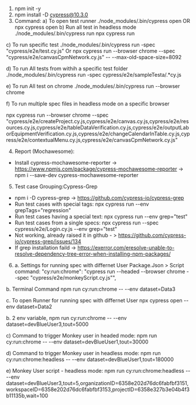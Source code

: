 1. npm init -y
2. npm install -D cypress@10.3.0 
3. Command: 
a) To open test runner
./node_modules/.bin/cypress open
OR
npx cypress open
b) Run all test in headless mode
./node_modules/.bin/cypress run
npx cypress run

c) To run specific test
./node_modules/.bin/cypress run -spec "cypress/e2e/test.cy.js" 
Or
npx cypress run --browser chrome --spec "cypress/e2e/canvasCpmNetwork.cy.js"  -- --max-old-space-size=8092

d) To run All tests from withih a specific test folder
./node_modules/.bin/cypress run -spec cypress/e2e/sampleTesta/.*cy.js

e) To run All test on chrome
./node_modules/.bin/cypress run --browser chrome

f) To run multiple spec files in headless mode on a specific browser

npx cypress run --browser chrome --spec "cypress/e2e/createProject.cy.js,cypress/e2e/canvas.cy.js,cypress/e2e/resources.cy.js,cypress/e2e/tableDataVerification.cy.js,cypress/e2e/outputLaborEquipmentVerification.cy.js,cypress/e2e/changeCalendarInTable.cy.js,cypress/e2e/contextualMenu.cy.js,cypress/e2e/canvasCpmNetwork.cy.js"

4. Report (Mochawesome):
- Install cypress-mochawesome-reporter -> https://www.npmjs.com/package/cypress-mochawesome-reporter -> npm i --save-dev cypress-mochawesome-reporter

5. Test case Grouping:Cypress-Grep
- npm i -D cypress-grep -> https://github.com/cypress-io/cypress-grep
- Run test cases with special tags: npx cypress run --env grepTags="regression" 
- Run test cases having a special text: npx cypress run --env grep="test" 
- Run test cases from a single specs: npx cypress run --spec cypress/e2e/Login.cy.js  --env grep="test"
- Not working, already raised it in github - > https://github.com/cypress-io/cypress-grep/issues/134
- If grep installation faild -> https://exerror.com/eresolve-unable-to-resolve-dependency-tree-error-when-installing-npm-packages/

6. a. Settings for running spec with differnet User
Package.Json > Script command: 
"cy:run:chrome": "cypress run --headed --browser chrome --spec \"cypress/e2e/monkeyScript.cy.js\"",

b. Terminal Command
npm run cy:run:chrome -- --env dataset=Data3 

c. To open Runner for running spec with differnet User
npx cypress open --env dataset=Data2  

b. 2 env variable, 
npm run cy:run:chrome -- --env dataset=devBlueUser3,tout=5000

c) Command to trigger Monkey user in headed mode: 
npm run cy:run:chrome -- --env dataset=devBlueUser1,tout=30000

d) Command to trigger Monkey user in headless mode: 
npm run cy:run:chrome:headless -- --env dataset=devBlueUser1,tout=180000

e) Monkey User script - headless mode:
npm run cy:run:chrome:headless -- --env dataset=devBlueUser3,tout=5,organizationID=6358e202d76dc6fabfbf3151,workspaceID=6358e202d76dc6fabfbf3153,projectID=6358e327b3e04b4f3b11135b,wait=100
